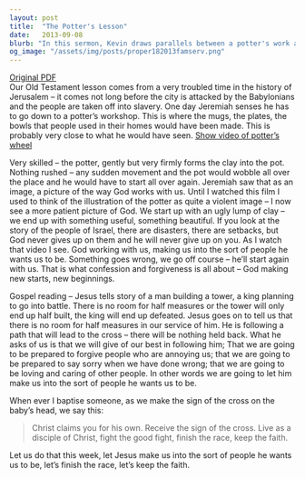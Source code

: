 ```yaml
---
layout: post
title:  "The Potter's Lesson"
date:   2013-09-08
blurb: "In this sermon, Kevin draws parallels between a potter's work and God's relationship with us. He emphasizes that God, like a patient potter, shapes us into useful and beautiful beings, never giving up on us even when we go off course. He also highlights the importance of full commitment in our service to God, likening it to a man building a tower or a king planning a battle."
og_image: "/assets/img/posts/proper182013famserv.png"
---
```

[Original PDF](/assets/pdf/proper182013famserv.pdf)    
Our Old Testament lesson comes from a very troubled time in the history of Jerusalem – it comes not long before the city is attacked by the Babylonians and the people are taken off into slavery. One day Jeremiah senses he has to go down to a potter’s workshop. This is where the mugs, the plates, the bowls that people used in their homes would have been made. This is probably very close to what he would have seen. [Show video of potter’s wheel](http://youtu.be/P8styuac15I)

Very skilled – the potter, gently but very firmly forms the clay into the pot. Nothing rushed – any sudden movement and the pot would wobble all over the place and he would have to start all over again. Jeremiah saw that as an image, a picture of the way God works with us. Until I watched this film I used to think of the illustration of the potter as quite a violent image – I now see a more patient picture of God. We start up with an ugly lump of clay – we end up with something useful, something beautiful. If you look at the story of the people of Israel, there are disasters, there are setbacks, but God never gives up on them and he will never give up on you. As I watch that video I see. God working with us, making us into the sort of people he wants us to be. Something goes wrong, we go off course – he’ll start again with us. That is what confession and forgiveness is all about – God making new starts, new beginnings.

Gospel reading – Jesus tells story of a man building a tower, a king planning to go into battle. There is no room for half measures or the tower will only end up half built, the king will end up defeated. Jesus goes on to tell us that there is no room for half measures in our service of him. He is following a path that will lead to the cross – there will be nothing held back. What he asks of us is that we will give of our best in following him; That we are going to be prepared to forgive people who are annoying us; that we are going to be prepared to say sorry when we have done wrong; that we are going to be loving and caring of other people. In other words we are going to let him make us into the sort of people he wants us to be.

When ever I baptise someone, as we make the sign of the cross on the baby’s head, we say this:

> Christ claims you for his own.
> Receive the sign of the cross.
> Live as a disciple of Christ,
> fight the good fight,
> finish the race, keep the faith.

Let us do that this week, let Jesus make us into the sort of people he wants us to be, let’s finish the race, let’s keep the faith.
